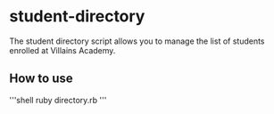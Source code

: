# student-directory

The student directory script allows you to manage the list of students enrolled at Villains Academy.

## How to use ##

'''shell
ruby directory.rb
'''
